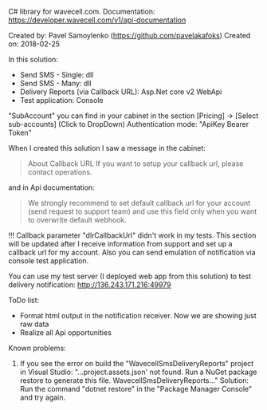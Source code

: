 C# library for wavecell.com.
Documentation: https://developer.wavecell.com/v1/api-documentation

 Created by: Pavel Samoylenko (https://github.com/pavelakafoks) 
 Created on: 2018-02-25


In this solution:
 - Send SMS - Single: dll
 - Send SMS - Many: dll
 - Delivery Reports (via Callback URL): Asp.Net core v2 WebApi
 - Test application: Console


"SubAccount" you can find in your cabinet in the section [Pricing] -> [Select sub-accounts] (Click to DropDown)
Authentication mode: "ApiKey Bearer Token"


When I created this solution I saw a message in the cabinet:
> About Callback URL
> If you want to setup your callback url, please contact operations.

and in Api documentation:
> We strongly recommend to set default callback url for your account (send request to support team) and use this field only when you want to overwrite default webhook.

!!! Callback parameter "dlrCallbackUrl" didn't work in my tests. This section will be updated after I receive information from support and set up a callback url for my account.
Also you can send emulation of notification via console test application.


You can use my test server (I deployed web app from this solution) to test delivery notification: http://136.243.171.216:49979


ToDo list:
 - Format html output in the notification receiver. Now we are showing just raw data
 - Realize all Api opportunities

Known problems:
1) If you see the error on build the "WavecellSmsDeliveryReports" project in Visual Studio:
"...project.assets.json' not found. Run a NuGet package restore to generate this file. WavecellSmsDeliveryReports..."
Solution: Run the command "dotnet restore" in the "Package Manager Console" and try again.
